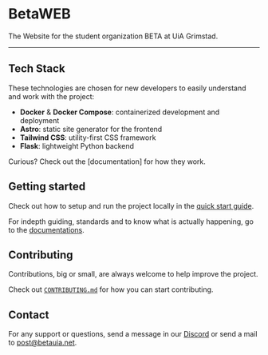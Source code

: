 # BetaWEB
The Website for the student organization BETA at UiA Grimstad.

---

## Tech Stack
These technologies are chosen for new developers to easily understand and work with the project:
- **Docker** & **Docker Compose**: containerized development and deployment
- **Astro**: static site generator for the frontend
- **Tailwind CSS**: utility-first CSS framework
- **Flask**: lightweight Python backend

Curious? Check out the [documentation] for how they work.

## Getting started
Check out how to setup and run the project locally in the [quick start guide](docs/guides/quickstart.md).

For indepth guiding, standards and to know what is actually happening, go to the [documentations](docs/).

## Contributing
Contributions, big or small, are always welcome to help improve the project.

Check out [`CONTRIBUTING.md`](CONTRIBUTING.md) for how you can start contributing.

## Contact
For any support or questions, send a message in our [Discord](https://discord.gg/9X6W6v9RcE) or send a mail to [post@betauia.net](mailto:post@betauia.net).
